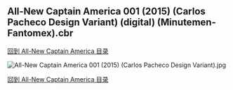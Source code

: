 ## All-New Captain America 001 (2015) (Carlos Pacheco Design Variant) (digital) (Minutemen-Fantomex).cbr


[回到 All-New Captain America 目录](https://github.com/alicewish/markdown/blob/master/series/All-New-Captain-America.md)


![All-New Captain America 001 (2015) (Carlos Pacheco Design Variant).jpg](https://wx1.sinaimg.cn/large/6a9fdecaly1fr0qsz1vsaj21kw2edb2b.jpg)

[回到 All-New Captain America 目录](https://github.com/alicewish/markdown/blob/master/series/All-New-Captain-America.md)

